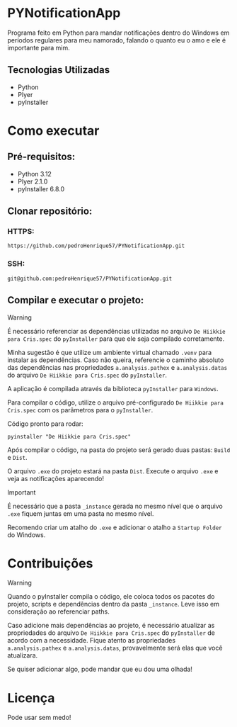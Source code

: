 # PYNotificationApp
Programa feito em Python para mandar notificações dentro do Windows em períodos regulares para meu namorado, falando o quanto eu o amo e ele é importante para mim.

## Tecnologias Utilizadas

- Python
- Plyer
- pyInstaller

# Como executar

## Pré-requisitos:
- Python 3.12
- Plyer 2.1.0
- pyInstaller 6.8.0

## Clonar repositório:
 
### HTTPS:

``` https
https://github.com/pedroHenrique57/PYNotificationApp.git
```
### SSH:
``` ssh
git@github.com:pedroHenrique57/PYNotificationApp.git
```

## Compilar e executar o projeto:
> [!WARNING]  
> É necessário referenciar as dependências utilizadas no arquivo `De Hiikkie para Cris.spec` do `pyInstaller` para que ele seja compilado corretamente.
>   
> Minha sugestão é que utilize um ambiente virtual chamado `.venv` para instalar as dependências. Caso não queira, referencie o caminho absoluto das dependências nas propriedades `a.analysis.pathex` e `a.analysis.datas` do arquivo `De Hiikkie para Cris.spec` do `pyInstaller`.

A aplicação é compilada através da biblioteca `pyInstaller` para `Windows`.  
  
Para compilar o código, utilize o arquivo pré-configurado `De Hiikkie para Cris.spec` com os parâmetros para o `pyInstaller`.  
  
Código pronto para rodar:

``` shell
pyinstaller "De Hiikkie para Cris.spec"
```

Após compilar o código, na pasta do projeto será gerado duas pastas: `Build` e `Dist`.  
  
O arquivo `.exe` do projeto estará na pasta `Dist`. Execute o arquivo `.exe` e veja as notificações aparecendo!

> [!IMPORTANT]  
> É necessário que a pasta `_instance` gerada no mesmo nível que o arquivo `.exe` fiquem juntas em uma pasta no mesmo nível.  
>   
> Recomendo criar um atalho do `.exe` e adicionar o atalho a `Startup Folder` do Windows.

# Contribuições
> [!WARNING]  
> Quando o pyInstaller compila o código, ele coloca todos os pacotes do projeto, scripts e dependências dentro da pasta `_instance`. Leve isso em consideração ao referenciar paths.
>   
> Caso adicione mais dependências ao projeto, é necessário atualizar as propriedades do arquivo `De Hiikkie para Cris.spec` do `pyInstaller` de acordo com a necessidade. Fique atento as propriedades `a.analysis.pathex` e `a.analysis.datas`, provavelmente será elas que você atualizara.
  
Se quiser adicionar algo, pode mandar que eu dou uma olhada!

# Licença
Pode usar sem medo!

